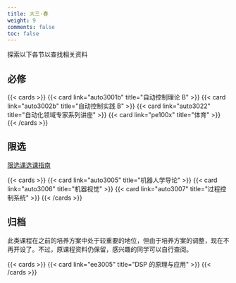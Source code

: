 ```yaml
---
title: 大三·春
weight: 9
comments: false
toc: false
---
```

探索以下各节以查找相关资料
## 必修
<!--more-->
{{< cards >}}
{{< card link="auto3001b" title="自动控制理论 B" >}}
{{< card link="auto3002b" title="自动控制实践 B" >}}
{{< card link="auto3022" title="自动化领域专家系列讲座" >}}
{{< card link="pe100x" title="体育" >}}
{{< /cards >}}
## 限选
[限选课选课指南](https://hoa.moe/blog/distributive-guidance-for-22/)
<!--more-->
{{< cards >}}
{{< card link="auto3005" title="机器人学导论" >}}
{{< card link="auto3006" title="机器视觉" >}}
{{< card link="auto3007" title="过程控制系统" >}}
{{< /cards >}}
## 归档
此类课程在之前的培养方案中处于较重要的地位，但由于培养方案的调整，现在不再开设了。不过，原课程资料仍保留，感兴趣的同学可以自行查阅。
<!--more-->
{{< cards >}}
{{< card link="ee3005" title="DSP 的原理与应用" >}}
{{< /cards >}}
